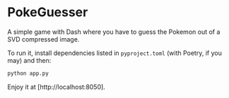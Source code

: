 # PokeGuesser

A simple game with Dash where you have to guess the Pokemon out of a SVD compressed image.

To run it, install dependencies listed in ```pyproject.toml``` (with Poetry, if you may) and then:

```bash
python app.py
```

Enjoy it at [http://localhost:8050].